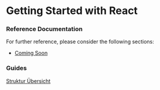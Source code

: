 # Getting Started with React

### Reference Documentation
For further reference, please consider the following sections:

* [Coming Soon](https:/)

### Guides
[Struktur Übersicht](https://medium.com/brickmakers/react-eine-einf%C3%BChrung-in-f%C3%BCnf-minuten-515dc38ceb73)
